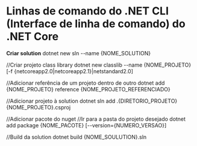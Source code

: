 <h1>Linhas de comando do .NET CLI (Interface de linha de comando) do .NET Core</h1>

<b>Criar solution</b>
dotnet new sln --name {NOME_SOLUTION}

//Criar projeto class library
dotnet new classlib --name {NOME_PROJETO} [-f {netcoreapp2.0|netcoreapp2.1}|netstandard2.0]

//Adicionar referência de um projeto dentro de outro
dotnet add {NOME_PROJETO} reference {NOME_PROJETO_REFERENCIADO}

//Adicionar projeto à solution
dotnet sln add .\{DIRETORIO_PROJETO}\{NOME_PROJETO}.csproj

//Adicionar pacote do nuget
//Ir para a pasta do projeto desejado
dotnet add package {NOME_PACOTE} [--version={NUMERO_VERSAO}]

//Build da solution
dotnet build {NOME_SOULUTION}.sln
